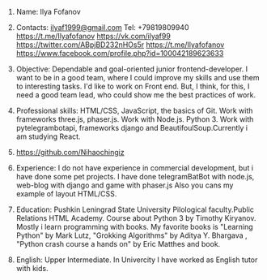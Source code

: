 1.  Name: Ilya Fofanov
2.  Contacts: 
    ilyaf1999@gmail.com
    Tel: +79819809940
    https://t.me/Ilyafofanov
    https://vk.com/ilyaf99
    https://twitter.com/ABpjBD232nHOs5r
    https://t.me/Ilyafofanov
    https://www.facebook.com/profile.php?id=100042189623633
3.  Objective:
	Dependable and goal-oriented junior frontend-developer. I want to be in a good team, where I could improve my skills and use them to interesting tasks. I'd like to work on Front end. But, I think, for this, I need a good team lead, who could show me the best practices of work.
4.  Professional skills:
    HTML/CSS, JavaScript, the basics of Git. Work with frameworks three.js, phaser.js. Work with Node.js. Python 3. Work with pytelegrambotapi, frameworks django and BeautifoulSoup.Currently i am studying React. 
5.  https://github.com/Nihaochingiz

6.  Experience:
    I do not have experience in commercial development, but i have done some pet projects. I have done telegramBatBot with node.js, web-blog with django and game with phaser.js Also you cans my example of layout HTML/CSS. 
 7. Education:
  	Pushkin Leningrad State University
  	Pilological faculty.Public Relations
  	HTML Academy. Course about Python 3 by Timothy Kiryanov. Mostly i learn programming with books. My favorite books is "Learning Python" by Mark Lutz, "Grokking Algorithms" by Aditya Y. Bhargava , "Python crash course a hands on" by Eric Matthes and book.
  8. English: Upper Intermediate. In Univercity I have worked as English tutor with kids.

 